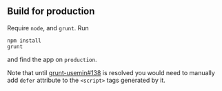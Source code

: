 ## Build for production

Require `node`, and `grunt`. Run

    npm install
    grunt

and find the app on `production`.

Note that until [grunt-usemin#138](https://github.com/yeoman/grunt-usemin/issues/138) is resolved you would need to manually add `defer` attribute to the `<script>` tags generated by it.
